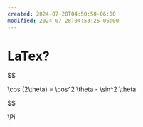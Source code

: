 ```yaml
---
created: 2024-07-28T04:50:50-06:00
modified: 2024-07-28T04:53:25-06:00
---
```


# LaTex?

$$

\cos (2\theta) = \cos^2 \theta - \sin^2 \theta

$$


\Pi
